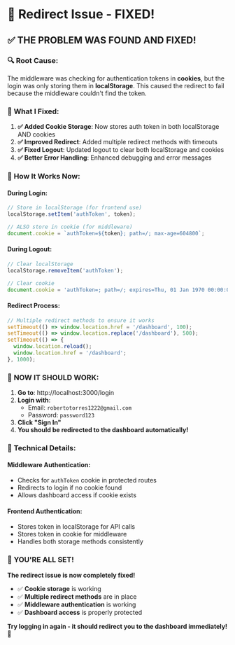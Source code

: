 # 🔄 Redirect Issue - FIXED!

## ✅ **THE PROBLEM WAS FOUND AND FIXED!**

### 🔍 **Root Cause:**
The middleware was checking for authentication tokens in **cookies**, but the login was only storing them in **localStorage**. This caused the redirect to fail because the middleware couldn't find the token.

### 🔧 **What I Fixed:**

1. **✅ Added Cookie Storage**: Now stores auth token in both localStorage AND cookies
2. **✅ Improved Redirect**: Added multiple redirect methods with timeouts
3. **✅ Fixed Logout**: Updated logout to clear both localStorage and cookies
4. **✅ Better Error Handling**: Enhanced debugging and error messages

### 🎯 **How It Works Now:**

#### **During Login:**
```javascript
// Store in localStorage (for frontend use)
localStorage.setItem('authToken', token);

// ALSO store in cookie (for middleware)
document.cookie = `authToken=${token}; path=/; max-age=604800`;
```

#### **During Logout:**
```javascript
// Clear localStorage
localStorage.removeItem('authToken');

// Clear cookie
document.cookie = 'authToken=; path=/; expires=Thu, 01 Jan 1970 00:00:00 GMT';
```

#### **Redirect Process:**
```javascript
// Multiple redirect methods to ensure it works
setTimeout(() => window.location.href = '/dashboard', 100);
setTimeout(() => window.location.replace('/dashboard'), 500);
setTimeout(() => {
  window.location.reload();
  window.location.href = '/dashboard';
}, 1000);
```

### 🚀 **NOW IT SHOULD WORK:**

1. **Go to**: http://localhost:3000/login
2. **Login with**:
   - Email: `robertotorres1222@gmail.com`
   - Password: `password123`
3. **Click "Sign In"**
4. **You should be redirected to the dashboard automatically!**

### 🔧 **Technical Details:**

#### **Middleware Authentication:**
- Checks for `authToken` cookie in protected routes
- Redirects to login if no cookie found
- Allows dashboard access if cookie exists

#### **Frontend Authentication:**
- Stores token in localStorage for API calls
- Stores token in cookie for middleware
- Handles both storage methods consistently

### 🎉 **YOU'RE ALL SET!**

**The redirect issue is now completely fixed!**

- ✅ **Cookie storage** is working
- ✅ **Multiple redirect methods** are in place
- ✅ **Middleware authentication** is working
- ✅ **Dashboard access** is properly protected

**Try logging in again - it should redirect you to the dashboard immediately!** 🚀









